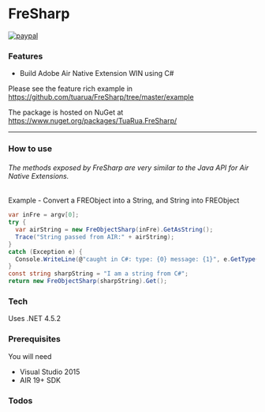 # FreSharp

[![paypal](https://www.paypalobjects.com/en_US/i/btn/btn_donateCC_LG.gif)](https://www.paypal.com/cgi-bin/webscr?cmd=_s-xclick&hosted_button_id=5UR2T52J633RC)

### Features
 - Build Adobe Air Native Extension  WIN using C#

Please see the feature rich example in https://github.com/tuarua/FreSharp/tree/master/example

The package is hosted on NuGet at https://www.nuget.org/packages/TuaRua.FreSharp/

----------

### How to use
######  The methods exposed by FreSharp are very similar to the Java API for Air Native Extensions. 

Example - Convert a FREObject into a String, and String into FREObject

````C#
var inFre = argv[0];
try {
  var airString = new FreObjectSharp(inFre).GetAsString();
  Trace("String passed from AIR:" + airString);
}
catch (Exception e) {
  Console.WriteLine(@"caught in C#: type: {0} message: {1}", e.GetType(), e.Message);
}
const string sharpString = "I am a string from C#";
return new FreObjectSharp(sharpString).Get();
`````


### Tech

Uses .NET 4.5.2

### Prerequisites

You will need
 
 - Visual Studio 2015
 - AIR 19+ SDK

### Todos
